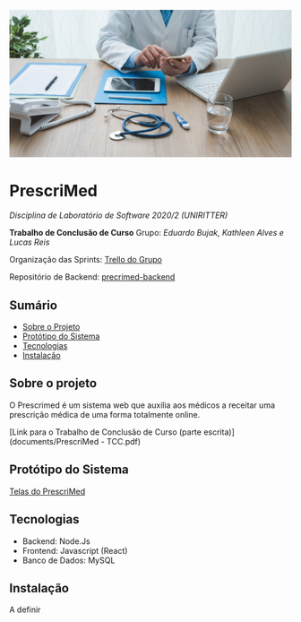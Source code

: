 ![](public/images/prescrição-médica-digital.jpg)

# PrescriMed
_Disciplina de Laboratório de Software 2020/2 (UNIRITTER)_

**Trabalho de Conclusão de Curso**
Grupo: *Eduardo Bujak, Kathleen Alves e Lucas Reis*

Organização das Sprints: [Trello do Grupo](https://trello.com/b/gMLWFcuL/prescri%C3%A7%C3%A3o-m%C3%A9dica)

Repositório de Backend: [precrimed-backend](https://github.com/kdalves/prescrimed-backend)

## Sumário
* [Sobre o Projeto](#sobre-o-projeto)
* [Protótipo do Sistema](#protótipo-do-sistema)
* [Tecnologias](#tecnologias)
* [Instalação](#instalação)

## Sobre o projeto
O Prescrimed é um sistema web que auxilia aos médicos a receitar uma prescrição médica de uma forma totalmente online.

[Link para o Trabalho de Conclusão de Curso (parte escrita)](documents/PrescriMed - TCC.pdf)

## Protótipo do Sistema
[Telas do PrescriMed](https://xd.adobe.com/view/9083291f-f316-40a7-899c-b4f2a2964e8a-c5d0/?fullscreen)

## Tecnologias
- Backend: Node.Js
- Frontend: Javascript (React)
- Banco de Dados: MySQL

## Instalação
A definir
